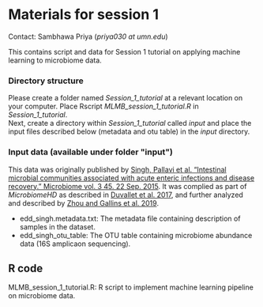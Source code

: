 # Materials for session 1
Contact: Sambhawa Priya (*priya030 at umn.edu*)

This contains script and data for Session 1 tutorial on applying machine learning to microbiome data.

### Directory structure ### 
Please create a folder named _Session_1_tutorial_ at a relevant location on your computer.
Place Rscript _MLMB_session_1_tutorial.R_ in _Session_1_tutorial_.  
Next, create a directory within _Session_1_tutorial_ called _input_ and place the input files described below (metadata and otu table) in the _input_ directory.  

### Input data (available under folder "input") ###

This data was originally published by [Singh, Pallavi et al. “Intestinal microbial communities associated with acute enteric infections and disease recovery.” Microbiome vol. 3 45. 22 Sep. 2015](https://www.ncbi.nlm.nih.gov/pmc/articles/PMC4579588/). It was complied as part of _MicrobiomeHD_ as described in [Duvallet et al. 2017](https://doi.org/10.1038/s41467-017-01973-8), and further analyzed and described by [Zhou and Gallins et al. 2019](https://www.frontiersin.org/article/10.3389/fgene.2019.00579). 

- edd_singh.metadata.txt: The metadata file containing description of samples in the dataset.
- edd_singh_otu_table: The OTU table containing microbiome abundance data (16S amplicaon sequencing).

## R code ##

MLMB_session_1_tutorial.R: R script to implement machine learning pipeline on microbiome data.
   

